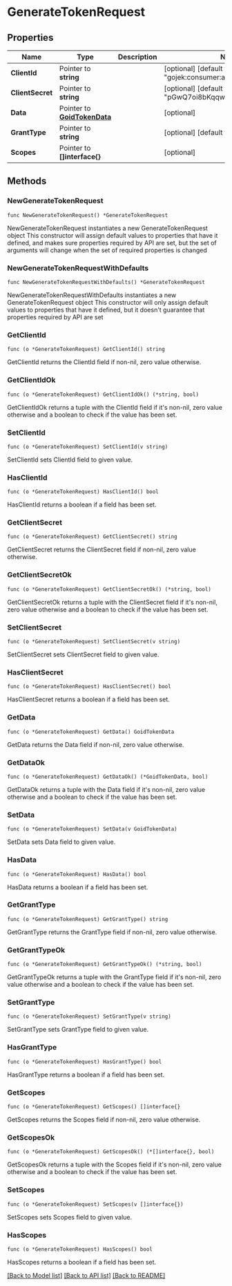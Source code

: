 # GenerateTokenRequest

## Properties

Name | Type | Description | Notes
------------ | ------------- | ------------- | -------------
**ClientId** | Pointer to **string** |  | [optional] [default to "gojek:consumer:app"]
**ClientSecret** | Pointer to **string** |  | [optional] [default to "pGwQ7oi8bKqqwvid09UrjqpkMEHklb"]
**Data** | Pointer to [**GoidTokenData**](GoidTokenData.md) |  | [optional] 
**GrantType** | Pointer to **string** |  | [optional] [default to "otp"]
**Scopes** | Pointer to **[]interface{}** |  | [optional] 

## Methods

### NewGenerateTokenRequest

`func NewGenerateTokenRequest() *GenerateTokenRequest`

NewGenerateTokenRequest instantiates a new GenerateTokenRequest object
This constructor will assign default values to properties that have it defined,
and makes sure properties required by API are set, but the set of arguments
will change when the set of required properties is changed

### NewGenerateTokenRequestWithDefaults

`func NewGenerateTokenRequestWithDefaults() *GenerateTokenRequest`

NewGenerateTokenRequestWithDefaults instantiates a new GenerateTokenRequest object
This constructor will only assign default values to properties that have it defined,
but it doesn't guarantee that properties required by API are set

### GetClientId

`func (o *GenerateTokenRequest) GetClientId() string`

GetClientId returns the ClientId field if non-nil, zero value otherwise.

### GetClientIdOk

`func (o *GenerateTokenRequest) GetClientIdOk() (*string, bool)`

GetClientIdOk returns a tuple with the ClientId field if it's non-nil, zero value otherwise
and a boolean to check if the value has been set.

### SetClientId

`func (o *GenerateTokenRequest) SetClientId(v string)`

SetClientId sets ClientId field to given value.

### HasClientId

`func (o *GenerateTokenRequest) HasClientId() bool`

HasClientId returns a boolean if a field has been set.

### GetClientSecret

`func (o *GenerateTokenRequest) GetClientSecret() string`

GetClientSecret returns the ClientSecret field if non-nil, zero value otherwise.

### GetClientSecretOk

`func (o *GenerateTokenRequest) GetClientSecretOk() (*string, bool)`

GetClientSecretOk returns a tuple with the ClientSecret field if it's non-nil, zero value otherwise
and a boolean to check if the value has been set.

### SetClientSecret

`func (o *GenerateTokenRequest) SetClientSecret(v string)`

SetClientSecret sets ClientSecret field to given value.

### HasClientSecret

`func (o *GenerateTokenRequest) HasClientSecret() bool`

HasClientSecret returns a boolean if a field has been set.

### GetData

`func (o *GenerateTokenRequest) GetData() GoidTokenData`

GetData returns the Data field if non-nil, zero value otherwise.

### GetDataOk

`func (o *GenerateTokenRequest) GetDataOk() (*GoidTokenData, bool)`

GetDataOk returns a tuple with the Data field if it's non-nil, zero value otherwise
and a boolean to check if the value has been set.

### SetData

`func (o *GenerateTokenRequest) SetData(v GoidTokenData)`

SetData sets Data field to given value.

### HasData

`func (o *GenerateTokenRequest) HasData() bool`

HasData returns a boolean if a field has been set.

### GetGrantType

`func (o *GenerateTokenRequest) GetGrantType() string`

GetGrantType returns the GrantType field if non-nil, zero value otherwise.

### GetGrantTypeOk

`func (o *GenerateTokenRequest) GetGrantTypeOk() (*string, bool)`

GetGrantTypeOk returns a tuple with the GrantType field if it's non-nil, zero value otherwise
and a boolean to check if the value has been set.

### SetGrantType

`func (o *GenerateTokenRequest) SetGrantType(v string)`

SetGrantType sets GrantType field to given value.

### HasGrantType

`func (o *GenerateTokenRequest) HasGrantType() bool`

HasGrantType returns a boolean if a field has been set.

### GetScopes

`func (o *GenerateTokenRequest) GetScopes() []interface{}`

GetScopes returns the Scopes field if non-nil, zero value otherwise.

### GetScopesOk

`func (o *GenerateTokenRequest) GetScopesOk() (*[]interface{}, bool)`

GetScopesOk returns a tuple with the Scopes field if it's non-nil, zero value otherwise
and a boolean to check if the value has been set.

### SetScopes

`func (o *GenerateTokenRequest) SetScopes(v []interface{})`

SetScopes sets Scopes field to given value.

### HasScopes

`func (o *GenerateTokenRequest) HasScopes() bool`

HasScopes returns a boolean if a field has been set.


[[Back to Model list]](../README.md#documentation-for-models) [[Back to API list]](../README.md#documentation-for-api-endpoints) [[Back to README]](../README.md)


